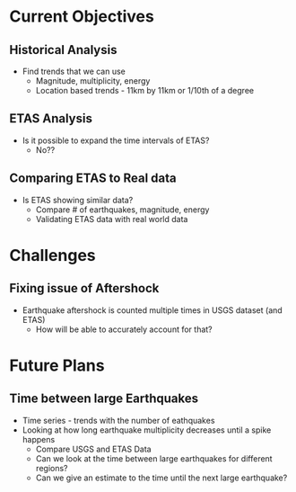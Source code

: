 # Current Objectives

##  Historical Analysis
* Find trends that we can use
  *  Magnitude, multiplicity, energy
  *  Location based trends - 11km by 11km or 1/10th of a degree

## ETAS Analysis
* Is it possible to expand the time intervals of ETAS?
  * No??

##  Comparing ETAS to Real data
* Is ETAS showing similar data?
  * Compare # of earthquakes, magnitude, energy
  * Validating ETAS data with real world data

# Challenges

## Fixing issue of Aftershock
* Earthquake aftershock is counted multiple times in USGS dataset (and ETAS)
  * How will be able to accurately account for that?

# Future Plans

## Time between large Earthquakes
* Time series - trends with the number of eathquakes
* Looking at how long earthquake multiplicity decreases until a spike happens
  * Compare USGS and ETAS Data
  * Can we look at the time between large earthquakes for different regions?
  * Can we give an estimate to the time until the next large earthquake?